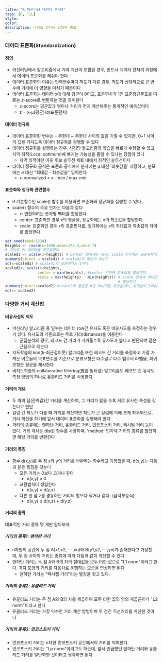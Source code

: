 ```yaml
---
title: "R 머신러닝 데이터 분석4"
tags: [R, TIL]
style:
color:
description: 나성호 강사님 강의안 복습
---
```


### 데이터 표준화(Standardization)

#### 정의

- 머신러닝에서 알고리즘에서 거리 계산이 포함된 경우, 반드시 데이터 전처리 과정에서 데이터 표준화를 
  해줘야 한다
- 데이터 표준화의 이유는 입력변수마다 척도가 다른 경우, 척도가 상대적으로 큰 변수에 거리에 더 영향을 
  미치기 때문이다
- 데이터 표준화는 데이터 x에 대해 평균이 0이고, 표준편차가 1인 표준정규분포를 따르는 z-score로 변환하는 것을 의미한다
  - z-score는 평균값과 얼마나 거리가 먼지 계산해주는 통계적인 예측값이다
  - z = x-μ(평균)/σ(표준편차)

#### 데이터 정규화

- 데이터 표준화된 변수는 - 무한대 ~ 무한대 사이의 값을 가질 수 있지만, 0~1 사이의 값을 가지도록 데이터 정규화를 실행할 수 있다
- 데이터 정규화를 실행하는 경우, 신경망 알고리즘의 학습을 빠르게 수행할 수 있고, 지역 최적(Local optimum)에 빠지는 가능성을 줄일 수 있다는 장점이 있다
  - 지역 최적이란 이웃 후보 솔루션 세트 내에서 최적인 솔루션이다
- 데이터 정규화 공식은 표준화 공식에서 분자에는 μ 대신 '최솟값을' 지정하고, 분모에는 σ 대신 "최대값 - 최솟값을" 입력한다 
  - x-normalized = x - min / max-min

#### 표준화와 정규화 관련함수

- R 기본함수인 scale() 함수를 이용하면 표준화와 정규화를 실행할 수 있다.
- scale() 함수의 주요 인자는 다음과 같다
  - x: 변환하려는 숫자형 벡터를 할당한다
  - center: 표준화인 경우 x의 평균을, 정규화에는 x의 최솟값을 할당한다
  - scale: 표준화인 경우 x의 표준편차를, 정규화에는 x의 최대값과 최솟값의 차이를 할당한다

```R
set.seed(seed=1234)
heights <- rnorm(n=1000,mean=172.4,sd=5.7)
# 가상의 키 데이터를 표준화한다
scaled1 <- scale(x=heights) # center 인자에는 평균, scale 인자에는 표준편차가 기본값으로 할당된다
summary(object = scaled1) # scaled1의 평균이 0이다
sd(x=scaled1) # scaled1의 표준편차는 1이다
scaled2<- scale(x=heights,
               center = min(heights), #center 인자에 최솟값을 할당한다
               scale = max(heights) - min(heights)) # scale 인자에 최대값가 최솟값의 차이를
                                                    # 할당한다
summary(object=scaled2) #scale2의 평균은 0은 아니지만 최솟값이0, 최댓값이 1이다
sd(x= scaled2)
```



### 다양한 거리 계산법

#### 비유사성의 척도

- 머신러닝 알고리즘 중 일부는 데이터 row간 유사도 혹은 비유사도를 측정하는 경우가 있다. 유사도의 기준으로는 주로 거리(distance)를 이용한다
  - 군집분석의 경우, 레코드 간 거리가 가까울수록 유사도가 높다고 판단하여 같은 근접으로 묶는다
- 지도학습의 knn(k-최근접이웃) 알고리즘 또한 레코드 간 거리를 측정하고 가장 가까운 이웃들의 목표변수를 기준으로 분류모형은 다수결로 다수 범주의 라벨을, 회귀모형은 평균을 제시한다
- 비지도학습의 collaborative filtering(협업 필터링) 알고리즘도 레코드 간 유사도 측정 방법의 하나로 유클리드 거리를 사용한다

#### 거리의 개념

- 두 개의 점(관측값)간 거리를 계산하여, 그 거리가 짧을 수록 서로 유사한 특성을 갖는다고 판단
- 컬럼 간 척도가 다를 때 거리를 계산하면 척도가 큰 컬럼에 의해 크게 좌우되므로, 거리 계산을 하기에 앞서 데이터 표준화를 실행해야 한다
- 거리의 종류에는 맨하탄 거리, 유클리드 거리, 민코프스키 거리, 맥시멈 거리 등이 있다. 거리 계사는 dist() 함수를 사용하며, 'method' 인자에 거리의 종류를 할당하면 해당 거리를 반환한다

#### 거리의 특징

- 함수 d(x,y)를 두 점 x와 y의 거리를 반환하는 함수라고 가정했을 때, d(x,y)는 다음과 같은 특징을 갖는다
  - 모든 거리는 0보다 크거나 같다
    - d(x,y) ≥ 0
  - 교환법칙이 성립한다
    - d(x,y) = d(y,x)
  - 다른 한 점 z를 경유하는 거리의 합보다 작거나 같다. (삼각부등식)
    - d(x,y) ≤ d(x,z) +  d(y,z)

#### 거리의 종류

대표적인 거리 종류 몇 개만 알아보자

##### 거리의 종류1: 맨하탄 거리

- n차원의 공간에 두 점 A(x1,x2,---,xn)와 B(y1,y2,---,yn)가 존재한다고 가정할 때, 두 점 사이의 거리는 종류에 따라 다음과 같이 계산할 수 있다
- 맨하탄 거리는 두 점 A와 B의 차의 절대값을 모두 더한 값으로 "L1 norm"이라고 한다. 격자 모양의 거리를 자동차로 운행하는 모습을 연상하면 된다
  - 맨하탄 거리는 "택시캡 거리"라는 별칭을 갖고 있다.

##### 거리의 종류2: 유클리드 거리

- 유클리드 거리는 두 점 A와 B의 차를 제곱하여 모두 더한 값의 양의 제곱근이다 "L2 norm"이라고 한다
- 유클리드 거리는 가장 익수한 거리 계산 방법이며 두 점간 직선거리를 계산한 것이다

##### 거리의 종류3: 민코스프키 거리

- 민코프스키 거리는 n차원 민코프스키 공간에서의 거리를 의미한다
- 민코프스키 거리는 "Lp norm"이라고도 하는데, 앞서 언급했던 맨하탄 거리와 유클리드 거리를 일반화한 것이라고 생각하면 된다



